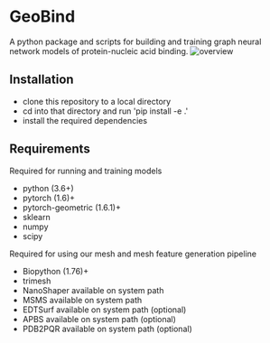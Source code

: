 # GeoBind
A python package and scripts for building and training graph neural network models of protein-nucleic acid binding.
![overview](docs/overview.png)

## Installation
- clone this repository to a local directory
- cd into that directory and run 'pip install -e .'
- install the required dependencies

## Requirements
Required for running and training models
- python (3.6+)
- pytorch (1.6)+
- pytorch-geometric (1.6.1)+
- sklearn
- numpy
- scipy

Required for using our mesh and mesh feature generation pipeline
- Biopython (1.76)+
- trimesh 
- NanoShaper available on system path
- MSMS available on system path
- EDTSurf available on system path (optional)
- APBS available on system path (optional)
- PDB2PQR available on system path (optional)
